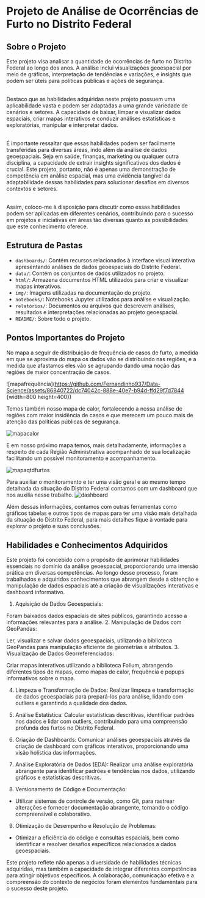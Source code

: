 
# Projeto de Análise de Ocorrências de Furto no Distrito Federal

## Sobre o Projeto

Este projeto visa analisar a quantidade de ocorrências de furto no Distrito Federal ao longo dos anos. A análise inclui visualizações geoespacial por meio de gráficos, interpretação de tendências e variações, e insights que podem ser úteis para políticas públicas e ações de segurança. <br><br>

Destaco que as habilidades adquiridas neste projeto possuem uma aplicabilidade vasta e podem ser adaptadas a uma grande variedade de cenários e setores. A capacidade de baixar, limpar e visualizar dados espaciais, criar mapas interativos e conduzir análises estatísticas e exploratórias, manipular e interpretar dados.<br><br>

É importante ressaltar que essas habilidades podem ser facilmente transferidas para diversas áreas, indo além da análise de dados geoespaciais. Seja em saúde, finanças, marketing ou qualquer outra disciplina, a capacidade de extrair insights significativos dos dados é crucial. Este projeto, portanto, não é apenas uma demonstração de competência em análise espacial, mas uma evidência tangível da adaptabilidade dessas habilidades para solucionar desafios em diversos contextos e setores.<br><br>

Assim, coloco-me à disposição para discutir como essas habilidades podem ser aplicadas em diferentes cenários, contribuindo para o sucesso em projetos e iniciativas em áreas tão diversas quanto as possibilidades que este conhecimento oferece.<br>




## Estrutura de Pastas
- `dashboards/`: Contém recursos relacionados à interface visual interativa apresentando análises de dados geoespaciais do Distrito Federal.
- `data/`: Contém os conjuntos de dados utilizados no projeto.
- `html/`: Armazena documentos HTML utilizados para criar e visualizar mapas interativos.
- `img/`: Imagens utilizadas na documentação do projeto.
- `notebooks/`: Notebooks Jupyter utilizados para análise e visualização.
- `relatórios/`: Documentos ou arquivos que descrevem análises, resultados e interpretações relacionadas ao projeto geoespacial.
- `README/`: Sobre todo o projeto.



## Pontos Importantes do Projeto

No mapa a seguir de distribuição de frequência de casos de furto, a medida em que se aproxima do mapa os dados vão se distribuindo nas regiões, e a medida que afastamos eles vão se agrupando dando uma noção das regiões de maior concentração de casos.


![mapafrequência](https://github.com/Fernandinho937/Data-Science/assets/86840722/dc74042c-888e-40e7-b94d-ffd29f7d7844 {width=800 height=400})


Temos também nosso mapa de calor, fortalecendo a nossa análise de regiões com maior insidência de casos e que merecem um pouco mais de atenção das políticas públicas de segurança.

![mapacalor](https://github.com/Fernandinho937/Data-Science/assets/86840722/aa79c629-7fa1-410e-abe9-ab4ee6dd09c3)



E em nosso próximo mapa temos, mais detalhadamente, informações a respeito de cada Região Administrativa acompanhado de sua localização facilitando um possível monitoramento e acompanhamento.

![mapaqtdfurtos](https://github.com/Fernandinho937/Data-Science/assets/86840722/75ff2fc7-2b10-45f3-8c6e-d6ccaf7fde3f)


Para auxiliar o monitoramento e ter uma visão geral e ao mesmo tempo detalhada da situação do Distrito Federal contamos com um dashboard que nos auxilia nesse trabalho.
![dashboard](https://github.com/Fernandinho937/Data-Science/assets/86840722/ac9213b4-d2be-45c7-9eff-d3b57b728053)


Além dessas informações, contamos com outras ferramentas como gráficos tabelas e outros tipos de mapas para ter uma visão mais detalhada da situação do Distrito Federal, para mais detalhes fique à vontade para explorar o projeto e suas conclusões.


## Habilidades e Conhecimentos Adquiridos

Este projeto foi concebido com o propósito de aprimorar habilidades essenciais no domínio da análise geoespacial, proporcionando uma imersão prática em diversas competências. Ao longo desse processo, foram trabalhados e adquiridos conhecimentos que abrangem desde a obtenção e manipulação de dados espaciais até a criação de visualizações interativas e dashboard informativo.

1. Aquisição de Dados Geoespaciais:

Foram baixados dados espaciais de sites públicos, garantindo acesso a informações relevantes para a análise.
2. Manipulação de Dados com GeoPandas:

Ler, visualizar e salvar dados geoespaciais, utilizando a biblioteca GeoPandas para manipulação eficiente de geometrias e atributos.
3. Visualização de Dados Georreferenciados:

Criar mapas interativos utilizando a biblioteca Folium, abrangendo diferentes tipos de mapas, como mapas de calor, frequência e popups informativos sobre o mapa.

4. Limpeza e Transformação de Dados:
Realizar limpeza e transformação de dados geoespaciais para prepará-los para análise, lidando com outliers e garantindo a qualidade dos dados.

5. Análise Estatística:
Calcular estatísticas descritivas, identificar padrões nos dados e lidar com outliers, contribuindo para uma compreensão profunda dos furtos no Distrito Federal.

6. Criação de Dashboards:
Comunicar análises geoespaciais através da criação de dashboard com gráficos interativos, proporcionando uma visão holística das informações.

7. Análise Exploratória de Dados (EDA):
Realizar uma análise exploratória abrangente para identificar padrões e tendências nos dados, utilizando gráficos e estatísticas descritivas.

8. Versionamento de Código e Documentação:
- Utilizar sistemas de controle de versão, como Git, para rastrear alterações e fornecer documentação abrangente, tornando o código compreensível e colaborativo.

9. Otimização de Desempenho e Resolução de Problemas:
- Otimizar a eficiência do código e consultas espaciais, bem como identificar e resolver desafios específicos relacionados a dados geoespaciais.

Este projeto reflete não apenas a diversidade de habilidades técnicas adquiridas, mas também a capacidade de integrar diferentes competências para atingir objetivos específicos. A colaboração, comunicação efetiva e a compreensão do contexto de negócios foram elementos fundamentais para o sucesso deste projeto.


